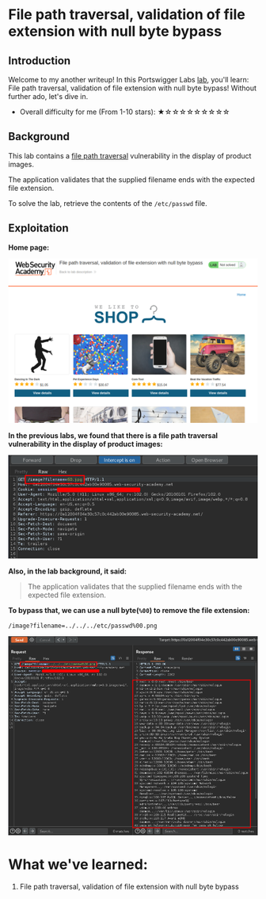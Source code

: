 # File path traversal, validation of file extension with null byte bypass

## Introduction

Welcome to my another writeup! In this Portswigger Labs [lab](https://portswigger.net/web-security/file-path-traversal/lab-validate-file-extension-null-byte-bypass), you'll learn: File path traversal, validation of file extension with null byte bypass! Without further ado, let's dive in.

- Overall difficulty for me (From 1-10 stars): ★☆☆☆☆☆☆☆☆☆

## Background

This lab contains a [file path traversal](https://portswigger.net/web-security/file-path-traversal) vulnerability in the display of product images.

The application validates that the supplied filename ends with the expected file extension.

To solve the lab, retrieve the contents of the `/etc/passwd` file.

## Exploitation

**Home page:**

![](https://github.com/siunam321/CTF-Writeups/blob/main/Portswigger-Labs/Directory-Traversal/DT-6/images/Pasted%20image%2020221212023150.png)

**In the previous labs, we found that there is a file path traversal vulnerability in the display of product images:**

![](https://github.com/siunam321/CTF-Writeups/blob/main/Portswigger-Labs/Directory-Traversal/DT-6/images/Pasted%20image%2020221212023240.png)

**Also, in the lab background, it said:**

> The application validates that the supplied filename ends with the expected file extension.

**To bypass that, we can use a null byte(`%00`) to remove the file extension:**
```
/image?filename=../../../etc/passwd%00.png
```

![](https://github.com/siunam321/CTF-Writeups/blob/main/Portswigger-Labs/Directory-Traversal/DT-6/images/Pasted%20image%2020221212023458.png)

# What we've learned:

1. File path traversal, validation of file extension with null byte bypass
